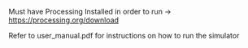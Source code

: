 Must have Processing Installed in order to run -> https://processing.org/download

Refer to user_manual.pdf for instructions on how to run the simulator
